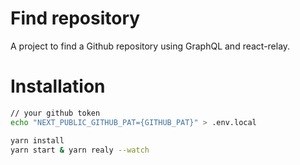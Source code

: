 # Find repository

A project to find a Github repository using GraphQL and react-relay.

# Installation

```bash
// your github token
echo "NEXT_PUBLIC_GITHUB_PAT={GITHUB_PAT}" > .env.local

yarn install
yarn start & yarn realy --watch
```
